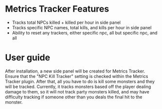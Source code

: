 # Metrics Tracker Features
- Tracks total NPCs killed + killed per hour in side panel
- Tracks specific NPC names, total kills, and kills per hour in side panel
- Ability to reset any trackers, either specific npc, all but specific npc, and all

# User guide
After installation, a new side panel will be created for Metrics Tracker. Ensure that the "NPC Kill Tracker" setting is checked within the Metrics Tracker plugin. After that, all you have to do is kill some monsters and they will be tracked. Currently, it tracks monsters based off the player dealing damage to them, so it will not track party monsters killed, and may have difficulty tracking if someone other than you deals the final hit to the monster.